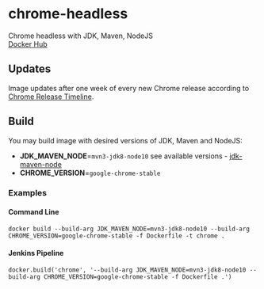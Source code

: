 # chrome-headless
Chrome headless with JDK, Maven, NodeJS  
[Docker Hub](https://hub.docker.com/r/atools/chrome-headless)

## Updates

Image updates after one week of every new Chrome release according to [Chrome Release Timeline](https://www.chromestatus.com/features/schedule).

## Build

You may build image with desired versions of JDK, Maven and NodeJS:
- **JDK_MAVEN_NODE**=`mvn3-jdk8-node10` see available versions - [jdk-maven-node](https://hub.docker.com/r/atools/jdk-maven-node/tags)
- **CHROME_VERSION**=`google-chrome-stable`

### Examples

#### Command Line

`docker build --build-arg JDK_MAVEN_NODE=mvn3-jdk8-node10 --build-arg CHROME_VERSION=google-chrome-stable -f Dockerfile -t chrome .`

#### Jenkins Pipeline

`docker.build('chrome', '--build-arg JDK_MAVEN_NODE=mvn3-jdk8-node10 --build-arg CHROME_VERSION=google-chrome-stable -f Dockerfile .')`
